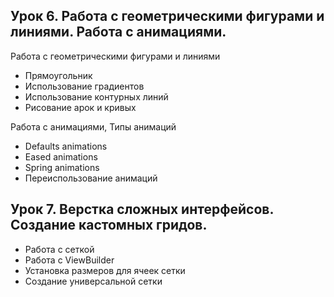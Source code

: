 ## Урок 6. Работа с геометрическими фигурами и линиями. Работа с анимациями.

Работа с геометрическими фигурами и линиями
- Прямоугольник
- Использование градиентов
- Использование контурных линий
- Рисование арок и кривых

Работа с анимациями, Типы анимаций
- Defaults animations
- Eased animations
- Spring animations
- Переиспользование анимаций

## Урок 7. Верстка сложных интерфейсов. Создание кастомных гридов.

- Работа с сеткой
- Работа с ViewBuilder
- Установка размеров для ячеек сетки
- Создание универсальной сетки
